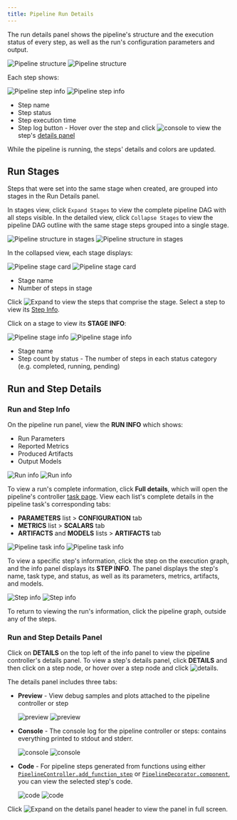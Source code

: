 ```yaml
---
title: Pipeline Run Details
---
```


The run details panel shows the pipeline's structure and the execution status of every step, as well as the run's 
configuration parameters and output. 

![Pipeline structure](../../img/webapp_pipeline_DAG.png#light-mode-only)
![Pipeline structure](../../img/webapp_pipeline_DAG_dark.png#dark-mode-only)

Each step shows: 

![Pipeline step info](../../img/webapp_pipeline_node.png#light-mode-only)
![Pipeline step info](../../img/webapp_pipeline_node_dark.png#dark-mode-only)

* Step name
* Step status
* Step execution time
* Step log button - Hover over the step and click <img src="/docs/latest/icons/ico-console.svg" alt="console" className="icon size-md space-sm" /> 
  to view the step's [details panel](#run-and-step-details-panel) 

While the pipeline is running, the steps' details and colors are updated.

## Run Stages
Steps that were set into the same stage when created, are grouped into stages in the Run Details panel. 

In stages view, click `Expand Stages` to view the complete pipeline DAG with all steps visible. 
In the detailed view, click `Collapse Stages` to view the pipeline DAG outline with the same stage steps grouped into a single stage.

![Pipeline structure in stages](../../img/webapp_pipeline_DAG_collapsed.png#light-mode-only)
![Pipeline structure in stages](../../img/webapp_pipeline_DAG_collapsed_dark.png#dark-mode-only)

In the collapsed view, each stage displays:

<div class="max-w-25"> 

![Pipeline stage card](../../img/webapp_pipeline_stage_card.png#light-mode-only)
![Pipeline stage card](../../img/webapp_pipeline_stage_card_dark.png#dark-mode-only)

</div>

* Stage name 
* Number of steps in stage 

Click <img src="/docs/latest/icons/ico-zoom-to-fit.svg" alt="Expand" className="icon size-md space-sm" /> to view the 
steps that comprise the stage. Select a step to view its [Step Info](#run-and-step-info).

Click on a stage to view its **STAGE INFO**:

<div class="max-w-50"> 

![Pipeline stage info](../../img/webapp_pipeline_stage_info.png#light-mode-only)
![Pipeline stage info](../../img/webapp_pipeline_stage_info_dark.png#dark-mode-only)

</div> 

* Stage name
* Step count by status - The number of steps in each status category (e.g. completed, running, pending)


## Run and Step Details
### Run and Step Info

On the pipeline run panel, view the **RUN INFO** which shows: 
* Run Parameters 
* Reported Metrics
* Produced Artifacts 
* Output Models 

<div class="max-w-25"> 

![Run info](../../img/webapp_pipeline_run_info.png#light-mode-only)
![Run info](../../img/webapp_pipeline_run_info_dark.png#dark-mode-only)

</div>

To view a run's complete information, click **Full details**, which will open the pipeline's controller [task page](../webapp_exp_track_visual.md). 
View each list's complete details in the pipeline task's corresponding tabs: 
* **PARAMETERS** list > **CONFIGURATION** tab
* **METRICS** list > **SCALARS** tab
* **ARTIFACTS** and **MODELS** lists > **ARTIFACTS** tab 

![Pipeline task info](../../img/webapp_pipeline_task_info.png#light-mode-only)
![Pipeline task info](../../img/webapp_pipeline_task_info_dark.png#dark-mode-only)

To view a specific step's information, click the step on the execution graph, and the info panel displays its **STEP INFO**. 
The panel displays the step's name, task type, and status, as well as its parameters, metrics, artifacts, and models. 

![Step info](../../img/webapp_pipeline_step_info.png#light-mode-only)
![Step info](../../img/webapp_pipeline_step_info_dark.png#dark-mode-only)

To return to viewing the run's information, click the pipeline graph, outside any of the steps.  

### Run and Step Details Panel

Click on **DETAILS** on the top left of the info panel to view the pipeline controller's details panel. To view a step's 
details panel, click **DETAILS** and then click on a step node, or hover over a step node and click <img src="/docs/latest/icons/ico-console.svg" alt="details" className="icon size-md space-sm" />.

The details panel includes three tabs: 
* **Preview** - View debug samples and plots attached to the pipeline controller or step 

  ![preview](../../img/webapp_pipeline_step_debug.png#light-mode-only)
  ![preview](../../img/webapp_pipeline_step_debug_dark.png#dark-mode-only)

* **Console** - The console log for the pipeline controller or steps: contains everything printed to stdout and stderr.  

  ![console](../../img/webapp_pipeline_step_console.png#light-mode-only)
  ![console](../../img/webapp_pipeline_step_console_dark.png#dark-mode-only)

* **Code** - For pipeline steps generated from functions using either [`PipelineController.add_function_step`](../../references/sdk/automation_controller_pipelinecontroller.md#add_function_step)
or [`PipelineDecorator.component`](../../references/sdk/automation_controller_pipelinedecorator.md#pipelinedecoratorcomponent), 
you can view the selected step's code. 

  ![code](../../img/webapp_pipeline_step_code.png#light-mode-only)
  ![code](../../img/webapp_pipeline_step_code_dark.png#dark-mode-only)

Click <img src="/docs/latest/icons/ico-max-panel.svg" alt="Expand" className="icon size-md space-sm" /> on the details panel header to view the panel in full screen. 
